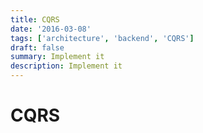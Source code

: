 ```yaml
---
title: CQRS
date: '2016-03-08'
tags: ['architecture', 'backend', 'CQRS']
draft: false
summary: Implement it
description: Implement it
---
```


# CQRS



